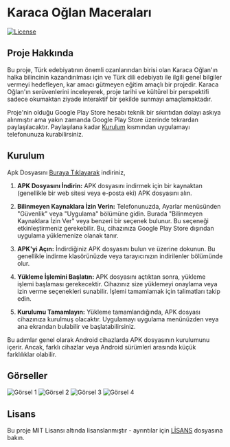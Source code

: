 # Karaca Oğlan Maceraları

[![License](https://img.shields.io/badge/License-MIT-blue.svg)](LICENSE)

## Proje Hakkında

Bu proje, Türk edebiyatının önemli ozanlarından birisi olan Karaca Oğlan'ın halka bilincinin kazandırılması için ve Türk dili edebiyatı ile ilgili genel bilgiler vermeyi hedefleyen, kar amacı gütmeyen eğitim amaçlı bir projedir. Karaca Oğlan'ın serüvenlerini inceleyerek, proje tarihi ve kültürel bir perspektifi sadece okumaktan ziyade interaktif bir şekilde sunmayı amaçlamaktadır.

Proje'nin olduğu Google Play Store hesabı teknik bir sıkıntıdan dolayı askıya alınmıştır ama yakın zamanda Google Play Store üzerinde tekrardan paylaşılacaktır. Paylaşılana kadar [Kurulum](#kurulum) kısmından uygulamayı telefonunuza kurabilirsiniz.

## Kurulum

Apk Dosyasını [Buraya Tıklayarak](https://drive.google.com/file/d/1TyVNkFlQimR4q0bqI2XDo7MYudS81BCG/view?usp=sharing) indiriniz,

1. **APK Dosyasını İndirin:** APK dosyasını indirmek için bir kaynaktan (genellikle bir web sitesi veya e-posta eki) APK dosyasını alın.

2. **Bilinmeyen Kaynaklara İzin Verin:** Telefonunuzda, Ayarlar menüsünden "Güvenlik" veya "Uygulama" bölümüne gidin. Burada "Bilinmeyen Kaynaklara İzin Ver" veya benzeri bir seçenek bulunur. Bu seçeneği etkinleştirmeniz gerekebilir. Bu, cihazınıza Google Play Store dışından uygulama yüklemenize olanak tanır.

3. **APK'yi Açın:** İndirdiğiniz APK dosyasını bulun ve üzerine dokunun. Bu genellikle indirme klasörünüzde veya tarayıcınızın indirilenler bölümünde olur.

4. **Yükleme İşlemini Başlatın:** APK dosyasını açtıktan sonra, yükleme işlemi başlaması gerekecektir. Cihazınız size yüklemeyi onaylama veya izin verme seçenekleri sunabilir. İşlemi tamamlamak için talimatları takip edin.

5. **Kurulumu Tamamlayın:** Yükleme tamamlandığında, APK dosyası cihazınıza kurulmuş olacaktır. Uygulamayı uygulama menünüzden veya ana ekrandan bulabilir ve başlatabilirsiniz.

Bu adımlar genel olarak Android cihazlarda APK dosyasının kurulumunu içerir. Ancak, farklı cihazlar veya Android sürümleri arasında küçük farklılıklar olabilir.

## Görseller

![Görsel 1](https://lh3.googleusercontent.com/u/0/drive-viewer/AKGpihYNnE9L9IGc2qNPWApm3FTqee2m_-_8JeLGlX9xtNOUQR0c9U7oQ8gzf1gQiYwl_AxAgzy8G5MgHIS2NgEqc8FYLEHgcwNU1Tc=w1219-h914-rw-v1)
![Görsel 2](https://lh3.googleusercontent.com/fife/ALs6j_FtFI9ULQt4jchfcjLzBikmvox4MN69tsz_jaHUo17OKWL4t4BfE5jEZQocNofaxug7kLVJDakdS6r8laf_4JtwIeljtLu-CRPm629jcN8DLRfw6rrPkYoT4d8OqQe4c-wooUwRzS8hiQKuz1TAty21STQgj4O85wW6B-KecW-lFsm7NFzpjPZJeIc7bQG8SKrE0GzdYe8NsctXEtG_Fh2Dfj9NlUEHHQb0vEiw95PoOeHh0WPxhENdPRBN0nahGjYbA7-QJdROgQz2H16yTyNcEOuvgJqQkEE-SJVTPJwd0fth5P9wEfAcbJdDv5UwUP3ocHdjw39OQmlns3mksdh50OatcBjHPRaZkyhou6tOiNv9Kgqw8Yd7jzn-krL63dXQj_HumpgUEICd_SjZQAkXrU4ZNfR1bwAl7PMtwJFeSIkyHYU2paBw9bRer8ap5ZF7CNmlCIwQ5fw6GdE4h5MVXzTI3WqK7w8Aia32k8HmQWo-zCtZjIs6yrrkZZDo57FuNPaORXu_x8ciLI28By6EmKUkjD4jAxI-0uWb-bnVQA4WTG8xZ1e6D9lprBTU-EisY-8RPZIPjk8thX4UNy7meZ5kM8mf0spbZQ8XmYgBUDAwUtlmWoDTSGBVCnaRL4tDI00kdUG41zR9qPgNspq-avhnk3z1g30xnvJ9vm02Hn4PNFZPb6WJXHIru7qO7CUau7SDw-VYdEb09w7CuncmJyuWDQ8kpbsje6oBzTg_DLa1M_HTaUAQCRmR1GtYRGEqXh8xfW6Bnh_PAXIhoXTADVUoy6VO65Ta8dhm9-FdzUkg1u9LpAuHenMSfYyaiiu8YsbQohSV7Ag-b1a1S4IVdj_mHLj6rMDnmj0WJ7Vqt1bgarIaEGw0vEDdnvtmvQk-yTkp0c3cWysfmxCU3zpQjqmgfxJ7g1JzyutOrFsHGZzc7VdNHmEQ3KZLcD4MJWwTcd37C-thBrc5r1RbKQo2kGmTPRjoou11HzOvpsa2wajmU8TQ0l8_Rx29tN6cLWdqIATgbaSxcnrZOAU5u1_JkulJP6XRyXAZQ7kReTAEEz9yUlBuzIzTWtFC7LRmXimhqr3WsGkgAD0HWaXE7G7jh90fhHSc4lqYLlK2FWPk69i8ISoYArM0BVvRCPl3qyBi2SQdfgF1qulEXLbPPLIkXwm6YRf4rqzq5R6yplP7CqyXobQaOkQfYbaBQ8lzjz_GNAZ5zqMoj5MMnwOtIb10AAaYBloOLbnw87Jm-3VIewT7nhwU-B0RPvJx0kk1kLBnJsOriz0Xy7faHy1xtvCE6o2i80wXRLj48OeGxrDbp6p8nvuflJ-RWFrrnOCpJotJtIF0OsSQ8pIY3nOFSBf_8THiAUC_7C2xT5PW7YE7vjy_evNYYUS7kK1YQxfjPKKMFMdHXBcJt7RAMVznLAb7L1GAm0Bd6-WlEuQl7TcNBLk6xlLjL-Hs1yB0xbBs5hNxfzWhbPoETie2-fvwTx3_MaFbSKXJrpGw4CNZcOkaVy246kiBy4Eurxty-Cw38YOLniRoWqCv7ftqQo5SeT36siuSNMJJD6Ljht7pn7InYfDzlR5anNcave_yB1tXx6Kvcy_hmNdhuM_TlKobcSM92CXsplc5F-N8nSMHpaHScPcfmrXLKrAvb0bKR9v2HssMikvh_1dlEK84jk4lbPW7pg=w1219-h914)
![Görsel 3](https://lh3.googleusercontent.com/fife/ALs6j_Hs311B5B7P1CtvZ5SfXVhjeHbkKRWYmP2hPgnKmNx72Pw4XTHLAt3vyopXtRyn4xzBLKctjMxiky8ePOogIBG-LERxft7MKVcXs1QdRzqpJf40iSYwvfd5a11gVZmbYNPd4RNyR7Lks5WsQGlOmobLCgaOVp48-u8EfPUvIi74u16VlBCVqkv9vtM1o8XztivuU8pZMGNzqDXy3aWYs8zEqqYqFIGJ-PxxpEORY-ox6iXARdA57s1hsO_W-l8hM6RvcWBrp5DuWNbIUWxOMQf-EpfSK9AUJZEUyXk42Atgo1hOcPa7ylnxNHefnf-0lWc6_h9_u7bBDGzrl4FIXEsJGWt50nlooSdXgys-xnwCBYq9rm9VCnIpgFFsxG1ODm0bteA0bJg7nxnlyKzJX_OTEqgRINuYF9DbsvVyAJ9jNRL2_XRxdfD4RxBKoMPA7sH-0ZGTsdyy3m6iYez0SvwJy49DWbJYlotcHZ0mKdu2QKPYK3KaaN72ifkqUfXoba33RfeU3UYgCpvKW1Z4gf08NZp7nsepWyQ34Jkl7wyhX0wkwKgtCT5EH5dpRdnZi4Da4KMEmpbBGqtLP-PZJT9q9Fdhybn5Yxz8L2rQW6tsi2hSJqFw8v7uWpte3wBj2-vC5ewIlprq41Qnjyh1kAWCUk2DJhHk8TW0e2EzFAXOKpcyvbE03LhI4o9E_B2_GMEQD9B9rHgxmokgwLYtVbsSQXW_-svhB05_exnHdP9LFhxAe65nThsdD9Y7bXAG8Gt--Av6xCcokN-KaBwL3FRalbtZe8nlFFMEiK2x_r36dPbIABsO7k-SBVQX7NzBEjpZs5Jj2lkNWXTvDXA60BbK8ALBnFordKF5SSPQd0t_-f7VPl-Rfo0x3DZKCHhzBwAZwS5z5QcxlPDMsXZjqqkphiauzxjhZ89464kwlqWKaPTB82zAM6dSPwvScJx-8kGvHHn4SGBzLthLGtKkhGM4acKftlWfxMfZnDoYhK7Y5W4f9C05TWjiBCEQOFAhBY36yncHSQ5-prHc5J773oPF1p8yCm7EnTTaY4falJm5jNO0p2VjyVaIDys2DgT4ElKB8i-NKTunEQFYDfK3jhrD7b92kyaqVckeCY8W9gMoTh5wg5FSZjqkvUmIZKO30xyV2s3Bf3ICSc_6ywP7xei221vI_jw-OWx_FXf91mDygDMB7hbq6V8sQCOgWLxsnH-M5wS6pVJt1DMk_CSGKhRYkH_hkiZIflnshqL94_nulKHyZpebGrNg2v1uBGiyCDR74tB_cn1wtMwuTYScUDy4pPDvLH0xKCfTYPbK0vdPRtJ5I-zo2Xz1iB6nej1LWU4yBNwSeI466nIalyxiNE3n9S9_opaRtIljvalItFkF_CfuNOSb5p9NVeoWgHTaFqMvlPL6Flei2qz_KSPGRgLCMc3YJsYxApdMrvXW_cyhCZO0_nsW8phCCXaqBsikRIXW36hzhTrgIkvC7uSzDweW5EvJlkxro9l7GjPheGJRmPGGVZ4A44kWO0xUeyj7MTcu03TlRdqHfdywlhwkm8LK16vqC081cGC-KEU2ZNcci5qrpaIQZCua8fCF3auI3KqHvK__eNON1Kibt6vwzdHZUcG_ns3qP0NPfTHnxJtTDwYBAkFBeowlPQc2st5mdCgpahESgXTBQRXaoNxOkx4RlA=w1219-h914)
![Görsel 4](https://lh3.googleusercontent.com/fife/ALs6j_FXkE-dwLFgPab15X5kTYNpXVUzMOJPor0kbt_D4wficli54St8FAzniA-yJbeTeOLhcjdk4bYPMDXH2pCAkIPvpu9XQZJTBo3BSWsmSLhzQxDWXbQvnYIVeLnJNaP16xF1xN0FmSL9Ln0U3pSqmU8IAhllRonlgZXy8D7MErV7NTvogMG5Pgr20uW3NvpxrhEM9Un80pGhMdY7x0ThyoKXPZPSQXskCZjqs5_KVsuEISpExX-LAUds8sQvqEIj1XuA-AfnH2_UQKHB6WIfbHUJL4go6QnruVDdeThuwAdoThxqWzI0m2bZD6sma-f60eWp7qrcFa10MWgSJppS3b4FatK0dVQvDeFkjmT6MRln-vXVQbjnsL3hMgREjY5bOgXdTjyPc53aolkn4-hhyDtgdyFG-ElO-x4muwMcpiSof4-G8j5q4tplyYXSMR3atpg4Hgj44TcUaa_aUGI-zuabE6VAJgKVPA_aN8J_WW5FrtYE-hQ_aX-tS5oMRbueQ0GNzkyD9O0t4-D_PF9fOmubhbzBY8E0C2K9c-7dP_li_GfuuFclHzFaB0FlsCa6wMHexWZhesEfbFjRRjaLBEZAXyUbKXVVACkMG1twQAKp7J3sCbiUjBFj6QB0EnXthHvv9fgIq91Ko1UQFnLrH5CVwk9CX7Ix_kZX5jhTlPn_w3skAfTRP4ihMC5jp54fXlkeiUNubTkWW9nAY57uLWaqSR4TfqrIt3IDtIIdpWfX9aVt9ZTkItOs6DpAvKKW8RjP0wBu5KvyVqewwJklmvxqEv1YzAoGYRVj2AGRsh4QF85FInCJFkK2gBaJaeom67DjnewzZ15EIn__hZydKXGybAgvuOAhQAU8VrcSa-dhY77qZQcuwiJCStJDl1rtI1ra_enGcWOKZAcswttRD_zIeH93dpwFNkecMxCX-R9nYssN-xovwcRPYaxPnp59mXXJm1s_dCAoz-y0c3IOoll_J5fsD8Z3VDug_1foUfQagdGX9Z52ISNgV67wiBZ991BPOAZOBj2m1pfL4JB4vPSfo6s8LgTi9Rtm3WoTOh0RZtZZPTxFR0T5RTpDDZz4Q5Hkhh3ESFS7C0LTI7ixdpWaRTf0bKPek4Lc1xh8GqcrRY04huDoQTpoG9Qsr-p-NFuaQvDFmKrpxURWgeyv22lOAxswx6Mw8-EHrtOZ1beyqsE2Leq6PI6zRu0YzsoGL8osHd7TrWL2YIL4ZG4GAeNMVsQNhKyaLwuqpkWO8X3FJ74cmibme7jQZ106INkMcjRbqekFAArznuxnpregCcoFkz1GwUQQEAeoMJAQ3pfXGDSxQ4wkY_BS_aLH8aXJtoyTOF0HEtgcT_RT3fQktZME2Jr3yClJlOZSKvmcp95WyGiegXOPpV8S9jC96NaWnx9MHzRGb3OBBr86lQYSYsidQ3qtaZdJRzvuvIo6pn45Ou7tmtjRG-bdmyA2kWQNEVEJzlvPKw-YzBmFLMfSbq4sOjzKbtfSkQLYoZ4yV3GG9zq2oa2duaFjQi_Vbfmf_kAnLFS--wOy0pG8i9vYhxvSabSVEUUu0YbHp6vue_cH7dEH55XiGbwvAlpjiqC4IimLcnYvZtlYQcsBagdWs564PGQDgt4tJRaORrT1tksdQbkyAuXzCn3LKA7es8e76Xo8LG4PS9xsF_1FlQdb4fL8qQ=w1219-h914)

## Lisans

Bu proje MIT Lisansı altında lisanslanmıştır - ayrıntılar için [LİSANS](LICENSE) dosyasına bakın.



